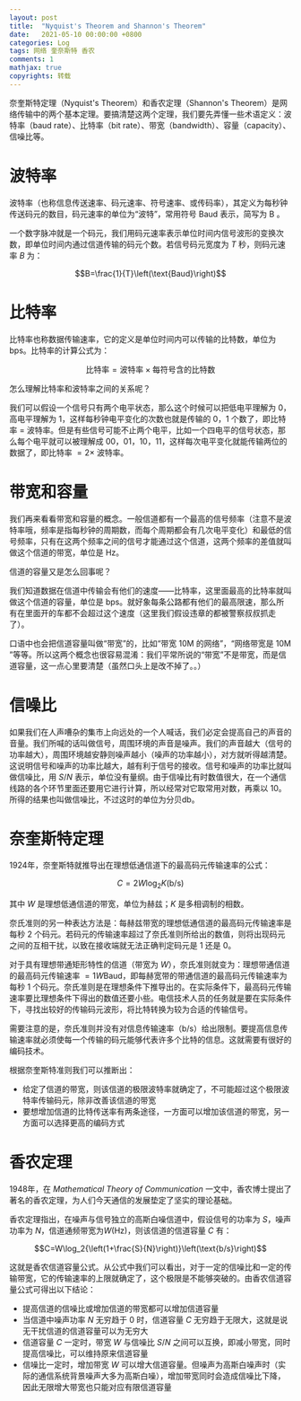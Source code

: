 ```yaml
---
layout: post
title:  "Nyquist's Theorem and Shannon's Theorem"
date:   2021-05-10 00:00:00 +0800
categories: Log
tags: 网络 奎奈斯特 香农
comments: 1
mathjax: true
copyrights: 转载
---
```


奈奎斯特定理（Nyquist's Theorem）和香农定理（Shannon's Theorem）是网络传输中的两个基本定理。要搞清楚这两个定理，我们要先弄懂一些术语定义：波特率（baud rate）、比特率（bit rate）、带宽（bandwidth）、容量（capacity）、信噪比等。

# 波特率

波特率（也称信息传送速率、码元速率、符号速率、或传码率），其定义为每秒钟传送码元的数目，码元速率的单位为“波特”，常用符号 $\text{Baud}$ 表示，简写为 $\text{B}$ 。

一个数字脉冲就是一个码元，我们用码元速率表示单位时间内信号波形的变换次数，即单位时间内通过信道传输的码元个数。若信号码元宽度为 $T$ 秒，则码元速率 $B$ 为：

$$B=\frac{1}{T}\left(\text{Baud}\right)$$

# 比特率

比特率也称数据传输速率，它的定义是单位时间内可以传输的比特数，单位为 $\text{bps}$。比特率的计算公式为：

$$\text{比特率}=\text{波特率}\times\text{每符号含的比特数}$$

怎么理解比特率和波特率之间的关系呢？

我们可以假设一个信号只有两个电平状态，那么这个时候可以把低电平理解为 $0$，高电平理解为 $1$，这样每秒钟电平变化的次数也就是传输的 $0$，$1$ 个数了，即比特率 $=$ 波特率。但是有些信号可能不止两个电平，比如一个四电平的信号状态，那么每个电平就可以被理解成 $00$，$01$，$10$，$11$，这样每次电平变化就能传输两位的数据了，即比特率 $=2\times$ 波特率。

# 带宽和容量

我们再来看看带宽和容量的概念。一般信道都有一个最高的信号频率（注意不是波特率哦，频率是指每秒钟的周期数，而每个周期都会有几次电平变化）和最低的信号频率，只有在这两个频率之间的信号才能通过这个信道，这两个频率的差值就叫做这个信道的带宽，单位是 $\text{Hz}$。

信道的容量又是怎么回事呢？

我们知道数据在信道中传输会有他们的速度——比特率，这里面最高的比特率就叫做这个信道的容量，单位是 $\text{bps}$。就好象每条公路都有他们的最高限速，那么所有在里面开的车都不会超过这个速度（这里我们假设违章的都被警察叔叔抓走了）。

口语中也会把信道容量叫做“带宽”的，比如“带宽 $10\text{M}$ 的网络”，“网络带宽是 $10\text{M}$ ”等等。所以这两个概念也很容易混淆：我们平常所说的“带宽”不是带宽，而是信道容量，这一点心里要清楚（虽然口头上是改不掉了。。）

# 信噪比

如果我们在人声嘈杂的集市上向远处的一个人喊话，我们必定会提高自己的声音的音量。我们所喊的话叫做信号，周围环境的声音是噪声。我们的声音越大（信号的功率越大），周围环境越安静则噪声越小（噪声的功率越小），对方就听得越清楚。这说明信号和噪声的功率比越大，越有利于信号的接收。信号和噪声的功率比就叫做信噪比，用 $S/N$ 表示，单位没有量纲。由于信噪比有时数值很大，在一个通信线路的各个环节里面还要用它进行计算，所以经常对它取常用对数，再乘以 $10$。所得的结果也叫做信噪比，不过这时的单位为分贝$\text{db}$。

# 奈奎斯特定理

1924年，奈奎斯特就推导出在理想低通信道下的最高码元传输速率的公式：

$$C=2W\log_2{K}\left(\text{b/s}\right)$$

其中 $W$ 是理想低通信道的带宽，单位为赫兹；$K$ 是多相调制的相数。

奈氏准则的另一种表达方法是：每赫兹带宽的理想低通信道的最高码元传输速率是每秒 $2$ 个码元。若码元的传输速率超过了奈氏准则所给出的数值，则将出现码元之间的互相干扰，以致在接收端就无法正确判定码元是 $1$ 还是 $0$。

对于具有理想带通矩形特性的信道（带宽为 $W$），奈氏准则就变为：理想带通信道的最高码元传输速率 $=1W\text{Baud}$，即每赫宽带的带通信道的最高码元传输速率为每秒 $1$ 个码元。奈氏准则是在理想条件下推导出的。在实际条件下，最高码元传输速率要比理想条件下得出的数值还要小些。电信技术人员的任务就是要在实际条件下，寻找出较好的传输码元波形，将比特转换为较为合适的传输信号。

需要注意的是，奈氏准则并没有对信息传输速率（$\text{b/s}$）给出限制。要提高信息传输速率就必须使每一个传输的码元能够代表许多个比特的信息。这就需要有很好的编码技术。

根据奈奎斯特准则我们可以推断出：

- 给定了信道的带宽，则该信道的极限波特率就确定了，不可能超过这个极限波特率传输码元，除非改善该信道的带宽
- 要想增加信道的比特传送率有两条途径，一方面可以增加该信道的带宽，另一方面可以选择更高的编码方式

# 香农定理

1948年，在 *Mathematical Theory of Communication* 一文中，香农博士提出了著名的香农定理，为人们今天通信的发展垫定了坚实的理论基础。

香农定理指出，在噪声与信号独立的高斯白噪信道中，假设信号的功率为 $S$，噪声功率为 $N$，信道通频带宽为$W\left(\text{Hz}\right)$，则该信道的信道容量 $C$ 有：

$$C=W\log_2{\left(1+\frac{S}{N}\right)}\left(\text{b/s}\right)$$

这就是香农信道容量公式。从公式中我们可以看出，对于一定的信噪比和一定的传输带宽，它的传输速率的上限就确定了，这个极限是不能够突破的。由香农信道容量公式可得出以下结论：

- 提高信道的信噪比或增加信道的带宽都可以增加信道容量
- 当信道中噪声功率 $N$ 无穷趋于 $0$ 时，信道容量 $C$ 无穷趋于无限大，这就是说无干扰信道的信道容量可以为无穷大
- 信道容量 $C$ 一定时，带宽 $W$ 与信噪比 $S/N$ 之间可以互换，即减小带宽，同时提高信噪比，可以维持原来信道容量
- 信噪比一定时，增加带宽 $W$ 可以增大信道容量。但噪声为高斯白噪声时（实际的通信系统背景噪声大多为高斯白噪），增加带宽同时会造成信噪比下降，因此无限增大带宽也只能对应有限信道容量

[^1]: 转载自[sohu.com](https://www.sohu.com/a/219750202_464086)

